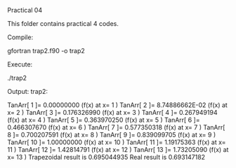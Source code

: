 Practical 04

This folder contains practical 4 codes.


Compile:

gfortran trap2.f90 -o trap2

Execute:

./trap2

Output: trap2:

 TanArr[           1 ]=    0.00000000     (f(x) at x=            1 )
 TanArr[           2 ]=    8.74886662E-02 (f(x) at x=            2 )
 TanArr[           3 ]=   0.176326990     (f(x) at x=            3 )
 TanArr[           4 ]=   0.267949194     (f(x) at x=            4 )
 TanArr[           5 ]=   0.363970250     (f(x) at x=            5 )
 TanArr[           6 ]=   0.466307670     (f(x) at x=            6 )
 TanArr[           7 ]=   0.577350318     (f(x) at x=            7 )
 TanArr[           8 ]=   0.700207591     (f(x) at x=            8 )
 TanArr[           9 ]=   0.839099705     (f(x) at x=            9 )
 TanArr[          10 ]=    1.00000000     (f(x) at x=           10 )
 TanArr[          11 ]=    1.19175363     (f(x) at x=           11 )
 TanArr[          12 ]=    1.42814791     (f(x) at x=           12 )
 TanArr[          13 ]=    1.73205090     (f(x) at x=           13 )
  Trapezoidal result is   0.695044935
  Real result is   0.693147182
